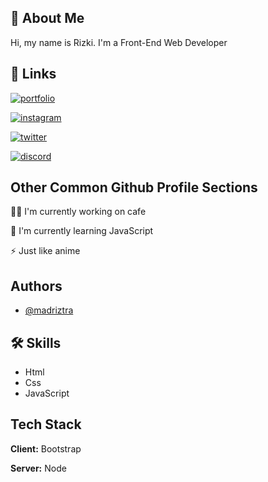 
## 🚀 About Me
Hi, my name is Rizki.
I'm a Front-End Web Developer 


## 🔗 Links
[![portfolio](https://img.shields.io/badge/my_portfolio-000?style=for-the-badge&logo=ko-fi&logoColor=white)]([https://madriztra.my.id/](https://madriztra-portfolio.netlify.app/))

[![instagram](https://img.shields.io/badge/instagram-D317C5?style=for-the-badge&logo=instagram&logoColor=white)](https://www.instargram.com/madriztra)

[![twitter](https://img.shields.io/badge/twitter-1DA1F2?style=for-the-badge&logo=twitter&logoColor=white)](https://twitter.com/rzk_str)

[![discord](https://img.shields.io/badge/discord-5B66F6?style=for-the-badge&logo=discord&logoColor=white)](https://twitter.com/rzk_str)


## Other Common Github Profile Sections
👩‍💻 I'm currently working on cafe

🧠 I'm currently learning JavaScript

⚡️ Just like anime 


## Authors

- [@madriztra](https://www.github.com/madriztra)


## 🛠 Skills

- Html
- Css
- JavaScript

## Tech Stack

**Client:** Bootstrap

**Server:** Node

